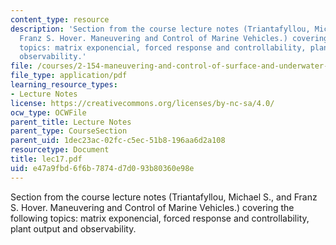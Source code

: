 ```yaml
---
content_type: resource
description: 'Section from the course lecture notes (Triantafyllou, Michael S., and
  Franz S. Hover. Maneuvering and Control of Marine Vehicles.) covering the following
  topics: matrix exponencial, forced response and controllability, plant output and
  observability.'
file: /courses/2-154-maneuvering-and-control-of-surface-and-underwater-vehicles-13-49-fall-2004/e47a9fbd6f6b7874d7d093b80360e98e_lec17.pdf
file_type: application/pdf
learning_resource_types:
- Lecture Notes
license: https://creativecommons.org/licenses/by-nc-sa/4.0/
ocw_type: OCWFile
parent_title: Lecture Notes
parent_type: CourseSection
parent_uid: 1dec23ac-02fc-c5ec-51b8-196aa6d2a108
resourcetype: Document
title: lec17.pdf
uid: e47a9fbd-6f6b-7874-d7d0-93b80360e98e
---
```

Section from the course lecture notes (Triantafyllou, Michael S., and Franz S. Hover. Maneuvering and Control of Marine Vehicles.) covering the following topics: matrix exponencial, forced response and controllability, plant output and observability.